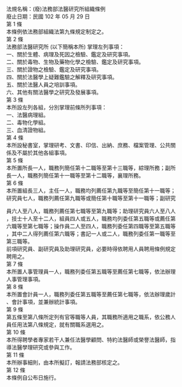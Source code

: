 法規名稱：(廢)法務部法醫研究所組織條例  
廢止日期：民國 102 年 05 月 29 日  
第 1 條  
本條例依法務部組織法第九條規定制定之。  
第 2 條  
法務部法醫研究所 (以下簡稱本所) 掌理左列事項：  
一、關於生體、病理及死因之檢驗、鑑定及研究事項。  
二、關於毒物、生物及藥物化學之檢驗、鑑定及研究事項。  
三、關於證物之檢驗、鑑定及研究事項。  
四、關於法醫學上疑難鑑驗之解釋及研究事項。  
五、關於法醫人員之培訓事項。  
六、其他有關法醫學之研究及發展事項。  
第 3 條  
本所設左列各組，分別掌理前條所列事項：  
一、法醫病理組。  
二、毒物化學組。  
三、血清證物組。  
第 4 條  
本所設秘書室，掌理研考、文書、印信、出納、庶務、檔案管理、公共關  
係及不屬於其他各組事項。  
第 5 條  
本所置所長一人，職務列簡任第十二職等至第十三職等，綜理所務；副所  
長一人，職務列簡任第十一職等至第十二職等，襄理所務。  
第 6 條  
本所置組長三人，主任一人，職務均列薦任第九職等至簡任第十一職等；  
研究員七人，職務列薦任第九職等或簡任第十職等至第十一職等；副研究  


員六人至八人，職務列薦任第七職等至第九職等；助理研究員六人至八人  
，技士十人至十二人，組員四人或五人，職務均列委任第五職等或薦任第  
六職等至第七職等；操作員二人至四人，職務列委任第四職等至第五職等  
，其中二人得列薦任第六職等；書記一人或二人，職務列委任第一職等至  
第三職等。  
前項研究員、副研究員及助理研究員，必要時得依聘用人員聘用條例規定  
聘用之。  
第 7 條  
本所置人事管理員一人，職務列委任第五職等至薦任第七職等，依法辦理  
人事管理事項。  
第 8 條  
本所置會計員一人，職務列委任第五職等至薦任第七職等，依法辦理歲計  
、會計事項，並兼辦統計事項。  
第 9 條  
第五條至第八條所定列有官等職等人員，其職務所適用之職系，依公務人  
員任用法第八條規定，就有關職系選用之。  
第 10 條  
本所得聘學者專家若干人兼任法醫學顧問、特約法醫師或榮譽法醫師，指  
導法醫學理研究或參與工作。  
第 11 條  
本所辦事細則，由本所擬訂，報請法務部核定之。  
第 12 條  
本條例自公布日施行。  


